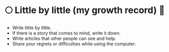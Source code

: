 # &#127765; Little by little (my growth record) &#127775;	
- Write little by little.
- If there is a story that comes to mind, write it down.
- Write articles that other people can see and help.
- Share your regrets or difficulties while using the computer.
